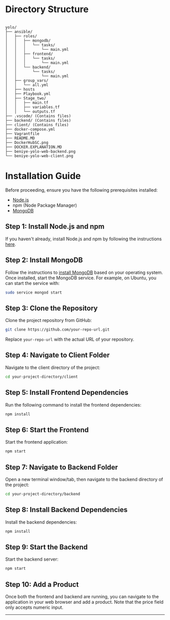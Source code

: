 # Directory Structure

```plaintext

yolo/
├── ansible/
│   ├── roles/
│   │   ├── mongodb/
│   │   │   └── tasks/
│   │   │       └── main.yml
│   │   ├── frontend/
│   │   │   └── tasks/
│   │   │       └── main.yml
│   │   └── backend/
│   │       └── tasks/
│   │           └── main.yml
│   ├── group_vars/
│   │   └── all.yml
│   ├── hosts
│   ├── Playbook.yml
│   ├── Stage_two/
│   │   ├── main.tf
│   │   ├── variables.tf
│   │   └── outputs.tf
├── .vscode/ (Contains files)
├── backend/ (Contains files)
├── client/ (Contains files)
├── docker-compose.yml
├── Vagrantfile
├── README.MD
├── DockerHubSC.png
├── DOCKER.EXPLANATION.MD
├── beniye-yolo-web-backend.png
└── beniye-yolo-web-client.png

```



# Installation Guide

Before proceeding, ensure you have the following prerequisites installed:

- [Node.js](https://nodejs.org/) 
- npm (Node Package Manager)
- [MongoDB](https://www.mongodb.com/try/download/community) 

## Step 1: Install Node.js and npm

If you haven't already, install Node.js and npm by following the instructions [here](https://nodejs.org/).

## Step 2: Install MongoDB

Follow the instructions to [install MongoDB](https://docs.mongodb.com/manual/administration/install-community/) based on your operating system. Once installed, start the MongoDB service. For example, on Ubuntu, you can start the service with:

```bash
sudo service mongod start
```

## Step 3: Clone the Repository

Clone the project repository from GitHub:

```bash
git clone https://github.com/your-repo-url.git
```

Replace `your-repo-url` with the actual URL of your repository.

## Step 4: Navigate to Client Folder

Navigate to the client directory of the project:

```bash
cd your-project-directory/client
```

## Step 5: Install Frontend Dependencies

Run the following command to install the frontend dependencies:

```bash
npm install
```

## Step 6: Start the Frontend

Start the frontend application:

```bash
npm start
```

## Step 7: Navigate to Backend Folder

Open a new terminal window/tab, then navigate to the backend directory of the project:

```bash
cd your-project-directory/backend
```

## Step 8: Install Backend Dependencies

Install the backend dependencies:

```bash
npm install
```

## Step 9: Start the Backend

Start the backend server:

```bash
npm start
```

## Step 10: Add a Product

Once both the frontend and backend are running, you can navigate to the application in your web browser and add a product. Note that the price field only accepts numeric input.

---